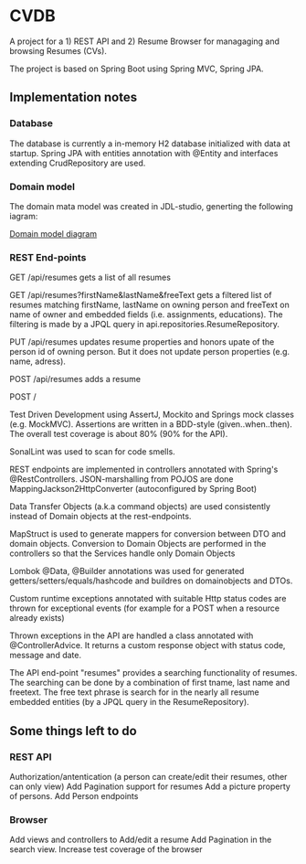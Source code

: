 # CVDB

A project for a 1) REST API and 2) Resume Browser for managaging and browsing Resumes (CVs).

The project is based on Spring Boot using Spring MVC, Spring JPA.

## Implementation notes

### Database
The database is currently a in-memory H2 database initialized with data at startup.
Spring JPA with entities annotation with @Entity and interfaces extending CrudRepository are used.

### Domain model
The domain mata model was created in JDL-studio, generting the following iagram:

[Domain model diagram](https://github.com/kristofercode/cvdb/blob/master/jhipster-jdl.png)

### REST End-points

GET /api/resumes gets a list of all resumes

GET /api/resumes?firstName&lastName&freeText gets a filtered list of resumes matching firstName, lastName on owning
    person and freeText on name of owner and embedded fields (i.e. assignments, educations). The filtering is made by
    a JPQL query in api.repositories.ResumeRepository.

PUT /api/resumes updates resume properties and honors upate of the person id of owning person. But it does not update person properties (e.g. name, adress).

POST /api/resumes adds a resume

POST /

Test Driven Development using AssertJ, Mockito and Springs mock classes (e.g. MockMVC). Assertions are written in a BDD-style (given..when..then). The overall test coverage is about 80% (90% for the API).

SonalLint was used to scan for code smells.

REST endpoints are implemented in controllers annotated with Spring's @RestControllers. JSON-marshalling from POJOS are done MappingJackson2HttpConverter (autoconfigured by Spring Boot)

Data Transfer Objects (a.k.a command objects) are used consistently instead of Domain objects at the rest-endpoints.

MapStruct is used to generate mappers for conversion between DTO and domain objects. Conversion to Domain Objects are performed in the controllers so that the Services handle only Domain Objects

Lombok @Data, @Builder annotations was used for generated getters/setters/equals/hashcode and buildres on domainobjects and DTOs.

Custom runtime exceptions annotated with suitable Http status codes are thrown for exceptional events (for example for a POST when a resource already exists)

Thrown exceptions in the API are handled a class annotated with @ControllerAdvice. It returns a custom response object with status code, message and date.

The API end-point "resumes" provides a searching functionality of resumes. The searching can be done by a combination of first tname, last name and freetext. The free text phrase is search for in the nearly all resume embedded entities (by a JPQL query in the ResumeRepository).


## Some things left to do


### REST API
Authorization/antentication (a person can create/edit their resumes, other can only view)
Add Pagination support for resumes
Add a picture property of persons.
Add Person endpoints

### Browser
Add views and controllers to Add/edit a resume
Add Pagination in the search view.
Increase test coverage of the browser





